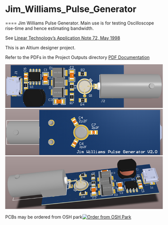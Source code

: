# Jim_Williams_Pulse_Generator
====
Jim Williams Pulse Generator.
Main use is for testing Oscilloscope rise-time and hence estimating bandwidth.  

See <a href="https://raw.githubusercontent.com/podonoghue/Jim_Williams_Pulse_Generator/master/Hardware/an72f.pdf">Linear Technology’s Application Note 72, May 1998</img></a>

This is an Altium designer project.  

Refer to the PDFs in the Project Outputs directory 
<a href="https://raw.githubusercontent.com/podonoghue/Jim_Williams_Pulse_Generator/master/Hardware/Project Outputs for Pulser/Pulser.PDF">PDF Documentation</img></a>

![An image](https://raw.githubusercontent.com/podonoghue/Jim_Williams_Pulse_Generator/master/Hardware/Pulse_Top.png "Top Board Image")
![An image](https://raw.githubusercontent.com/podonoghue/Jim_Williams_Pulse_Generator/master/Hardware/Pulse_Bottom.png "Bottom Board Image")
![An image](https://raw.githubusercontent.com/podonoghue/Jim_Williams_Pulse_Generator/master/Hardware/Pulse_3D_Perspective.png "3D Board Image")

PCBs may be ordered from OSH park<a href="https://oshpark.com/shared_projects/uCDdCPaQ"><img src="https://oshpark.com/assets/badge-5b7ec47045b78aef6eb9d83b3bac6b1920de805e9a0c227658eac6e19a045b9c.png" alt="Order from OSH Park"></img></a>  


